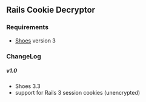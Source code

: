 ## Rails Cookie Decryptor

### Requirements

* [Shoes](http://shoesrb.com/) version 3

### ChangeLog

##### v1.0

* Shoes 3.3
* support for Rails 3 session cookies (unencrypted)

